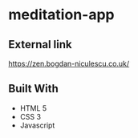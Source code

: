 # meditation-app

## External link
https://zen.bogdan-niculescu.co.uk/

## Built With
* HTML 5
* CSS 3
* Javascript

